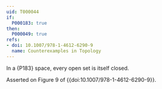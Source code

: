 ```yaml
---
uid: T000044
if:
  P000183: true
then:
  P000049: true
refs:
- doi: 10.1007/978-1-4612-6290-9
  name: Counterexamples in Topology
---
```


In a {P183} space, every open set is itself closed.

Asserted on Figure 9 of {{doi:10.1007/978-1-4612-6290-9}}.
